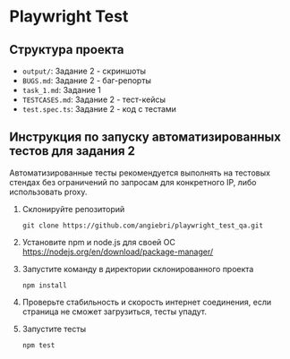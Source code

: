 # Playwright Test

## Структура проекта
- `output/`: Задание 2 - скриншоты
- `BUGS.md`: Задание 2 - баг-репорты
- `task_1.md`: Задание 1
- `TESTCASES.md`: Задание 2 - тест-кейсы
- `test.spec.ts`: Задание 2 - код с тестами 

## Инструкция по запуску автоматизированных тестов для задания 2

Автоматизированные тесты рекомендуется выполнять на тестовых стендах без ограничений по запросам для конкретного IP, либо использовать proxy.

1. Склонируйте репозиторий
    ```
    git clone https://github.com/angiebri/playwright_test_qa.git
    ```
2. Установите npm и node.js для своей ОС https://nodejs.org/en/download/package-manager/
   
3. Запустите команду в директории склонированного проекта
     ```
    npm install
    ```
4. Проверьте стабильность и скорость интернет соединения, если страница не сможет загрузиться, тесты упадут.
5. Запустите тесты
    ```
    npm test
    ```
    
    
